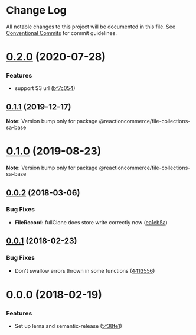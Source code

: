 # Change Log

All notable changes to this project will be documented in this file.
See [Conventional Commits](https://conventionalcommits.org) for commit guidelines.

# [0.2.0](https://github.com/reactioncommerce/reaction-file-collections/compare/@reactioncommerce/file-collections-sa-base@0.1.1...@reactioncommerce/file-collections-sa-base@0.2.0) (2020-07-28)


### Features

* support S3 url ([bf7c054](https://github.com/reactioncommerce/reaction-file-collections/commit/bf7c05402fdf18027477603bebfc4bcff0f6bdee))





## [0.1.1](https://github.com/reactioncommerce/reaction-file-collections/compare/@reactioncommerce/file-collections-sa-base@0.1.0...@reactioncommerce/file-collections-sa-base@0.1.1) (2019-12-17)

**Note:** Version bump only for package @reactioncommerce/file-collections-sa-base





# [0.1.0](https://github.com/reactioncommerce/reaction-file-collections/compare/@reactioncommerce/file-collections-sa-base@0.0.2...@reactioncommerce/file-collections-sa-base@0.1.0) (2019-08-23)

**Note:** Version bump only for package @reactioncommerce/file-collections-sa-base





<a name="0.0.2"></a>
## [0.0.2](https://github.com/reactioncommerce/reaction-file-collections/compare/@reactioncommerce/file-collections-sa-base@0.0.1...@reactioncommerce/file-collections-sa-base@0.0.2) (2018-03-06)


### Bug Fixes

* **FileRecord:** fullClone does store write correctly now ([ea1eb5a](https://github.com/reactioncommerce/reaction-file-collections/commit/ea1eb5a))




<a name="0.0.1"></a>
## [0.0.1](https://github.com/reactioncommerce/reaction-file-collections/compare/@reactioncommerce/file-collections-sa-base@0.0.0...@reactioncommerce/file-collections-sa-base@0.0.1) (2018-02-23)


### Bug Fixes

* Don't swallow errors thrown in some functions ([4413556](https://github.com/reactioncommerce/reaction-file-collections/commit/4413556))




<a name="0.0.0"></a>
# 0.0.0 (2018-02-19)


### Features

* Set up lerna and semantic-release ([5f38fe1](https://github.com/reactioncommerce/reaction-file-collections/commit/5f38fe1))
